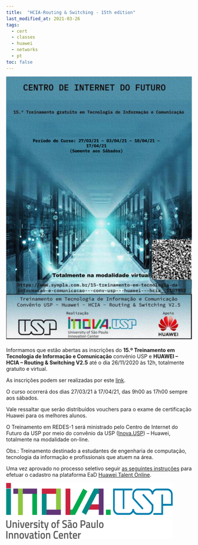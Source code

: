 ```yaml
---
title:  "HCIA-Routing & Switching - 15th edition"
last_modified_at: 2021-03-26
tags:
  - cert
  - classes
  - huawei
  - networks
  - pt
toc: false
---
```


[![](/assets/images/posts/2021-03-26-hcia-15/1.png)](https://www.sympla.com.br/15-treinamento-em-tecnologia-da-informacao-e-comunicacao---conv-usp---huawei---hcia__1157952)

Informamos que estão abertas as inscrições do **15.º Treinamento em Tecnologia de Informação e Comunicação** convênio USP e **HUAWEI – HCIA – Routing & Switching V2.5** até o dia 26/11/2020 às 12h, totalmente gratuito e virtual.

As inscrições podem ser realizadas por este [link](https://www.sympla.com.br/15-treinamento-em-tecnologia-da-informacao-e-comunicacao---conv-usp---huawei---hcia__1157952).

O curso ocorrerá dos dias 27/03/21 à 17/04/21, das 9h00 as 17h00 sempre aos sábados.

Vale ressaltar que serão distribuídos vouchers para o exame de certificação Huawei para os melhores alunos.

O Treinamento em REDES-1 será ministrado pelo Centro de Internet do Futuro da USP por meio do convênio da USP ([Inova.USP](https://inova.usp.br/)) – Huawei, totalmente na modalidade on-line.

Obs.: Treinamento destinado a estudantes de engenharia de computação, tecnologia da informação e profissionais que atuem na área.

Uma vez aprovado no processo seletivo seguir [as seguintes instruções](/haina-talent) para efetuar o cadastro na plataforma EaD [Huawei Talent Online](https://e.huawei.com/en/talent).

[![](/assets/images/posts/2021-03-26-hcia-15/2.png)](https://inova.usp.br/)